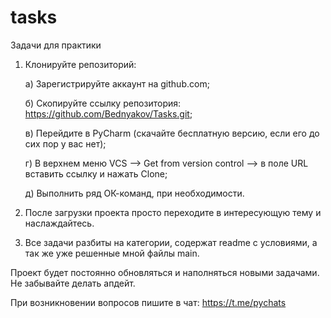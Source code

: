 # tasks
Задачи для практики

1. Клонируйте репозиторий:

    а) Зарегистрируйте аккаунт на github.com;
    
    б) Скопируйте ссылку репозитория: https://github.com/Bednyakov/Tasks.git;
    
    в) Перейдите в PyCharm (скачайте бесплатную версию, если его до сих пор у вас нет);
    
    г) В верхнем меню VCS --> Get from version control --> в поле URL вставить ссылку и нажать Clone;
    
    д) Выполнить ряд ОК-команд, при необходимости.
    
2. После загрузки проекта просто переходите в интересующую тему и наслаждайтесь.
3. Все задачи разбиты на категории, содержат readme с условиями, а так же уже решенные мной файлы main.

Проект будет постоянно обновляться и наполняться новыми задачами. Не забывайте делать апдейт.

При возникновении вопросов пишите в чат: https://t.me/pychats
